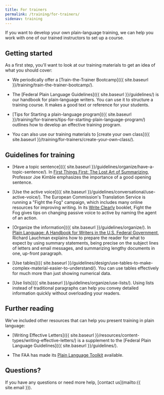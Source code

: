 ```yaml
---
title: For trainers
permalink: /training/for-trainers/
sidenav: training
---
```


If you want to develop your own plain-language training, we can help you work with one of our trained instructors to set up a course.

## Getting started

As a first step, you'll want to look at our training materials to get an idea of what you should cover:

- We periodically offer a [Train-the-Trainer Bootcamp]({{ site.baseurl }}/training/train-the-trainer-bootcamp/).

- The [Federal Plain Language Guidelines]({{ site.baseurl }}/guidelines/) is our handbook for plain-language writers. You can use it to structure a training course. It makes a good text or reference for your students.

- [Tips for Starting a plain-language program]({{ site.baseurl }}/training/for-trainers/tips-for-starting-plain-language-program/) outlines how to develop an effective training program.

- You can also use our training materials to [create your own class]({{ site.baseurl }}/training/for-trainers/create-your-own-class/).

## Guidelines for training

- [Have a topic sentence]({{ site.baseurl }}/guidelines/organize/have-a-topic-sentence/). In [First Things First: The Lost Art of Summarizing](http://aja.ncsc.dni.us/courtrv/cr38-2/CR38-2Kimble.pdf), Professor Joe Kimble emphasizes the importance of a good opening sentence.

- [Use the active voice]({{ site.baseurl }}/guidelines/conversational/use-active-voice/). The European Commission's Translation Service is running a "Fight the Fog" campaign, which includes many online resources for improving writing. In its [Write Clearly](http://www.au.af.mil/au/awc/awcgate/eu/fight_the_fog_en.pdf) booklet, Fight the Fog gives tips on changing passive voice to active by naming the agent of an action.

- [Organize the information]({{ site.baseurl }}/guidelines/organize/). In [Plain Language: A Handbook for Writers in the U.S. Federal Government](http://www.lauchmangroup.com/PDFfiles/PLHandbook.PDF),  Richard Lauchman explains how to prepare the reader for what to expect by using summary statements, being precise on the subject lines of letters and email messages, and summarizing lengthy documents in one, up-front paragraph.

- [Use tables]({{ site.baseurl }}/guidelines/design/use-tables-to-make-complex-material-easier-to-understand/). You can use tables effectively for much more than just showing numerical data.

- [Use lists]({{ site.baseurl }}/guidelines/organize/use-lists/). Using lists instead of traditional paragraphs can help you convey detailed information quickly without overloading your readers.

## Further reading

We've included other resources that can help you present training in plain language:

- [Writing Effective Letters]({{ site.baseurl }}/resources/content-types/writing-effective-letters/) is a supplement to the [Federal Plain Language Guidelines]({{ site.baseurl }}/guidelines/).

- The FAA has made its [Plain Language Toolkit](https://www.faa.gov/about/initiatives/plain_language/media/toolkit.pdf) available.

## Questions?

If you have any questions or need more help, [contact us](mailto:{{ site.email }}).
